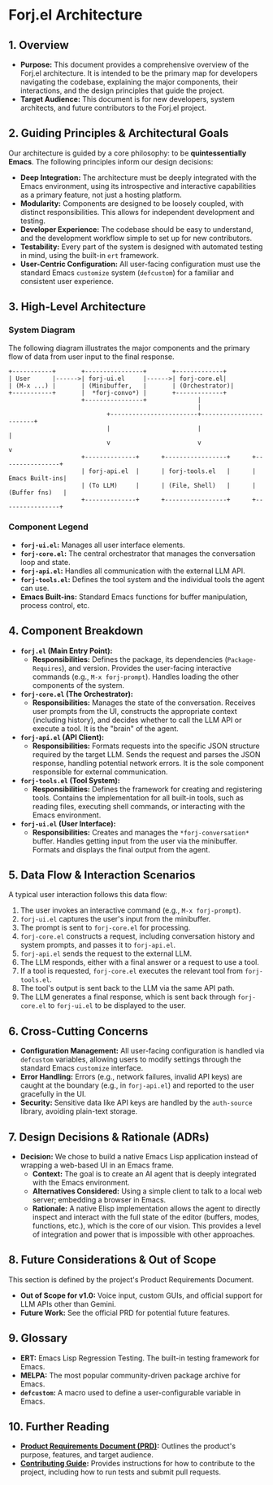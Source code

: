# Forj.el Architecture

## 1. Overview

*   **Purpose:** This document provides a comprehensive overview of the Forj.el architecture. It is intended to be the primary map for developers navigating the codebase, explaining the major components, their interactions, and the design principles that guide the project.
*   **Target Audience:** This document is for new developers, system architects, and future contributors to the Forj.el project.

## 2. Guiding Principles & Architectural Goals

Our architecture is guided by a core philosophy: to be **quintessentially Emacs**. The following principles inform our design decisions:

*   **Deep Integration:** The architecture must be deeply integrated with the Emacs environment, using its introspective and interactive capabilities as a primary feature, not just a hosting platform.
*   **Modularity:** Components are designed to be loosely coupled, with distinct responsibilities. This allows for independent development and testing.
*   **Developer Experience:** The codebase should be easy to understand, and the development workflow simple to set up for new contributors.
*   **Testability:** Every part of the system is designed with automated testing in mind, using the built-in `ert` framework.
*   **User-Centric Configuration:** All user-facing configuration must use the standard Emacs `customize` system (`defcustom`) for a familiar and consistent user experience.

## 3. High-Level Architecture

### System Diagram

The following diagram illustrates the major components and the primary flow of data from user input to the final response.

```
+-----------+       +----------------+       +-------------+
| User      |------>| forj-ui.el     |------>| forj-core.el|
| (M-x ...) |       | (Minibuffer,   |       | (Orchestrator)|
+-----------+       |  *forj-convo*) |       +-------------+
                    +----------------+              |
                                                    |
                           +------------------------+------------------------+
                           |                        |                        |
                           v                        v                        v
                    +--------------+      +-----------------+      +----------------+
                    | forj-api.el  |      | forj-tools.el   |      | Emacs Built-ins|
                    | (To LLM)     |      | (File, Shell)   |      | (Buffer fns)   |
                    +--------------+      +-----------------+      +----------------+
```

### Component Legend

*   **`forj-ui.el`:** Manages all user interface elements.
*   **`forj-core.el`:** The central orchestrator that manages the conversation loop and state.
*   **`forj-api.el`:** Handles all communication with the external LLM API.
*   **`forj-tools.el`:** Defines the tool system and the individual tools the agent can use.
*   **Emacs Built-ins:** Standard Emacs functions for buffer manipulation, process control, etc.

## 4. Component Breakdown

*   **`forj.el` (Main Entry Point):**
    *   **Responsibilities:** Defines the package, its dependencies (`Package-Requires`), and version. Provides the user-facing interactive commands (e.g., `M-x forj-prompt`). Handles loading the other components of the system.
*   **`forj-core.el` (The Orchestrator):**
    *   **Responsibilities:** Manages the state of the conversation. Receives user prompts from the UI, constructs the appropriate context (including history), and decides whether to call the LLM API or execute a tool. It is the "brain" of the agent.
*   **`forj-api.el` (API Client):**
    *   **Responsibilities:** Formats requests into the specific JSON structure required by the target LLM. Sends the request and parses the JSON response, handling potential network errors. It is the sole component responsible for external communication.
*   **`forj-tools.el` (Tool System):**
    *   **Responsibilities:** Defines the framework for creating and registering tools. Contains the implementation for all built-in tools, such as reading files, executing shell commands, or interacting with the Emacs environment.
*   **`forj-ui.el` (User Interface):**
    *   **Responsibilities:** Creates and manages the `*forj-conversation*` buffer. Handles getting input from the user via the minibuffer. Formats and displays the final output from the agent.

## 5. Data Flow & Interaction Scenarios

A typical user interaction follows this data flow:

1.  The user invokes an interactive command (e.g., `M-x forj-prompt`).
2.  `forj-ui.el` captures the user's input from the minibuffer.
3.  The prompt is sent to `forj-core.el` for processing.
4.  `forj-core.el` constructs a request, including conversation history and system prompts, and passes it to `forj-api.el`.
5.  `forj-api.el` sends the request to the external LLM.
6.  The LLM responds, either with a final answer or a request to use a tool.
7.  If a tool is requested, `forj-core.el` executes the relevant tool from `forj-tools.el`.
8.  The tool's output is sent back to the LLM via the same API path.
9.  The LLM generates a final response, which is sent back through `forj-core.el` to `forj-ui.el` to be displayed to the user.

## 6. Cross-Cutting Concerns

*   **Configuration Management:** All user-facing configuration is handled via `defcustom` variables, allowing users to modify settings through the standard Emacs `customize` interface.
*   **Error Handling:** Errors (e.g., network failures, invalid API keys) are caught at the boundary (e.g., in `forj-api.el`) and reported to the user gracefully in the UI.
*   **Security:** Sensitive data like API keys are handled by the `auth-source` library, avoiding plain-text storage.

## 7. Design Decisions & Rationale (ADRs)

*   **Decision:** We chose to build a native Emacs Lisp application instead of wrapping a web-based UI in an Emacs frame.
    *   **Context:** The goal is to create an AI agent that is deeply integrated with the Emacs environment.
    *   **Alternatives Considered:** Using a simple client to talk to a local web server; embedding a browser in Emacs.
    *   **Rationale:** A native Elisp implementation allows the agent to directly inspect and interact with the full state of the editor (buffers, modes, functions, etc.), which is the core of our vision. This provides a level of integration and power that is impossible with other approaches.

## 8. Future Considerations & Out of Scope

This section is defined by the project's Product Requirements Document.

*   **Out of Scope for v1.0:** Voice input, custom GUIs, and official support for LLM APIs other than Gemini.
*   **Future Work:** See the official PRD for potential future features.

## 9. Glossary

*   **ERT:** Emacs Lisp Regression Testing. The built-in testing framework for Emacs.
*   **MELPA:** The most popular community-driven package archive for Emacs.
*   **`defcustom`:** A macro used to define a user-configurable variable in Emacs.

## 10. Further Reading

*   **[Product Requirements Document (PRD)](./prd.md):** Outlines the product's purpose, features, and target audience.
*   **[Contributing Guide](./CONTRIBUTING.md):** Provides instructions for how to contribute to the project, including how to run tests and submit pull requests.